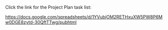 Click the link for the Project Plan task list:

https://docs.google.com/spreadsheets/d/1YVubjOM2RETHxuXW5PW8P6Mw0DGE8zytd-30QftTTwg/pubhtml
